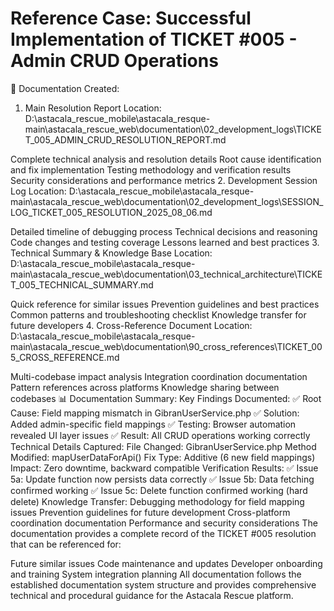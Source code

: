 # Reference Case: Successful Implementation of TICKET #005 - Admin CRUD Operations

📁 Documentation Created:
1. Main Resolution Report
Location: D:\astacala_rescue_mobile\astacala_resque-main\astacala_rescue_web\documentation\02_development_logs\TICKET_005_ADMIN_CRUD_RESOLUTION_REPORT.md

Complete technical analysis and resolution details
Root cause identification and fix implementation
Testing methodology and verification results
Security considerations and performance metrics
2. Development Session Log
Location: D:\astacala_rescue_mobile\astacala_resque-main\astacala_rescue_web\documentation\02_development_logs\SESSION_LOG_TICKET_005_RESOLUTION_2025_08_06.md

Detailed timeline of debugging process
Technical decisions and reasoning
Code changes and testing coverage
Lessons learned and best practices
3. Technical Summary & Knowledge Base
Location: D:\astacala_rescue_mobile\astacala_resque-main\astacala_rescue_web\documentation\03_technical_architecture\TICKET_005_TECHNICAL_SUMMARY.md

Quick reference for similar issues
Prevention guidelines and best practices
Common patterns and troubleshooting checklist
Knowledge transfer for future developers
4. Cross-Reference Document
Location: D:\astacala_rescue_mobile\astacala_resque-main\astacala_rescue_web\documentation\90_cross_references\TICKET_005_CROSS_REFERENCE.md

Multi-codebase impact analysis
Integration coordination documentation
Pattern references across platforms
Knowledge sharing between codebases
📊 Documentation Summary:
Key Findings Documented:
✅ Root Cause: Field mapping mismatch in GibranUserService.php
✅ Solution: Added admin-specific field mappings
✅ Testing: Browser automation revealed UI layer issues
✅ Result: All CRUD operations working correctly
Technical Details Captured:
File Changed: GibranUserService.php
Method Modified: mapUserDataForApi()
Fix Type: Additive (6 new field mappings)
Impact: Zero downtime, backward compatible
Verification Results:
✅ Issue 5a: Update function now persists data correctly
✅ Issue 5b: Data fetching confirmed working
✅ Issue 5c: Delete function confirmed working (hard delete)
Knowledge Transfer:
Debugging methodology for field mapping issues
Prevention guidelines for future development
Cross-platform coordination documentation
Performance and security considerations
The documentation provides a complete record of the TICKET #005 resolution that can be referenced for:

Future similar issues
Code maintenance and updates
Developer onboarding and training
System integration planning
All documentation follows the established documentation system structure and provides comprehensive technical and procedural guidance for the Astacala Rescue platform.
